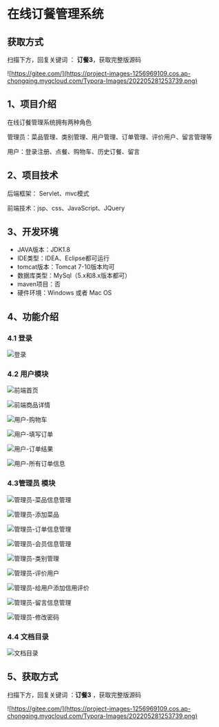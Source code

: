 # 在线订餐管理系统

## 获取方式

扫描下方，回复关键词  ： **订餐3**，获取完整版源码

![https://gitee.com/](https://project-images-1256969109.cos.ap-chongqing.myqcloud.com/Typora-Images/202205281253739.png)

## 1、项目介绍

在线订餐管理系统拥有两种角色

管理员：菜品管理、类别管理、用户管理、订单管理、评价用户、留言管理等

用户：登录注册、点餐、购物车、历史订餐、留言


## 2、项目技术

后端框架： Servlet、mvc模式

前端技术：jsp、css、JavaScript、JQuery

## 3、开发环境

- JAVA版本：JDK1.8
- IDE类型：IDEA、Eclipse都可运行
- tomcat版本：Tomcat 7-10版本均可
- 数据库类型：MySql（5.x和8.x版本都可） 
- maven项目：否
- 硬件环境：Windows 或者 Mac OS


## 4、功能介绍

### 4.1 登录

![登录](https://project-images-1256969109.cos.ap-chongqing.myqcloud.com/Typora-Images/202208040952070.jpg)

### 4.2 用户模块

![前端首页](https://project-images-1256969109.cos.ap-chongqing.myqcloud.com/Typora-Images/202208040952885.jpg)

![前端商品详情](https://project-images-1256969109.cos.ap-chongqing.myqcloud.com/Typora-Images/202208040952900.jpg)

![用户-购物车](https://project-images-1256969109.cos.ap-chongqing.myqcloud.com/Typora-Images/202208040952679.jpg)

![用户-填写订单](https://project-images-1256969109.cos.ap-chongqing.myqcloud.com/Typora-Images/202208040952090.jpg)

![用户-订单结果](https://project-images-1256969109.cos.ap-chongqing.myqcloud.com/Typora-Images/202208040953031.jpg)

![用户-所有订单信息](https://project-images-1256969109.cos.ap-chongqing.myqcloud.com/Typora-Images/202208040952646.jpg)

### 4.3管理员 模块

![管理员-菜品信息管理](https://project-images-1256969109.cos.ap-chongqing.myqcloud.com/Typora-Images/202208040952352.jpg)

![管理员-添加菜品](https://project-images-1256969109.cos.ap-chongqing.myqcloud.com/Typora-Images/202208040952614.jpg)

![管理员-订单信息管理](https://project-images-1256969109.cos.ap-chongqing.myqcloud.com/Typora-Images/202208040952057.jpg)

![管理员-会员信息管理](https://project-images-1256969109.cos.ap-chongqing.myqcloud.com/Typora-Images/202208040952545.jpg)

![管理员-类别管理](https://project-images-1256969109.cos.ap-chongqing.myqcloud.com/Typora-Images/202208040952300.jpg)

![管理员-评价用户](https://project-images-1256969109.cos.ap-chongqing.myqcloud.com/Typora-Images/202208040953592.jpg)

![管理员-给用户添加信用评价](https://project-images-1256969109.cos.ap-chongqing.myqcloud.com/Typora-Images/202208040952945.jpg)

![管理员-留言信息管理](https://project-images-1256969109.cos.ap-chongqing.myqcloud.com/Typora-Images/202208040952989.jpg)

![管理员-修改密码](https://project-images-1256969109.cos.ap-chongqing.myqcloud.com/Typora-Images/202208040953505.jpg)

### 4.4 文档目录

![文档目录](https://project-images-1256969109.cos.ap-chongqing.myqcloud.com/Typora-Images/202208040953174.jpg)

## 5、获取方式

扫描下方，回复关键词  ：**订餐3** ，获取完整版源码



![https://gitee.com/](https://project-images-1256969109.cos.ap-chongqing.myqcloud.com/Typora-Images/202205281253739.png)

